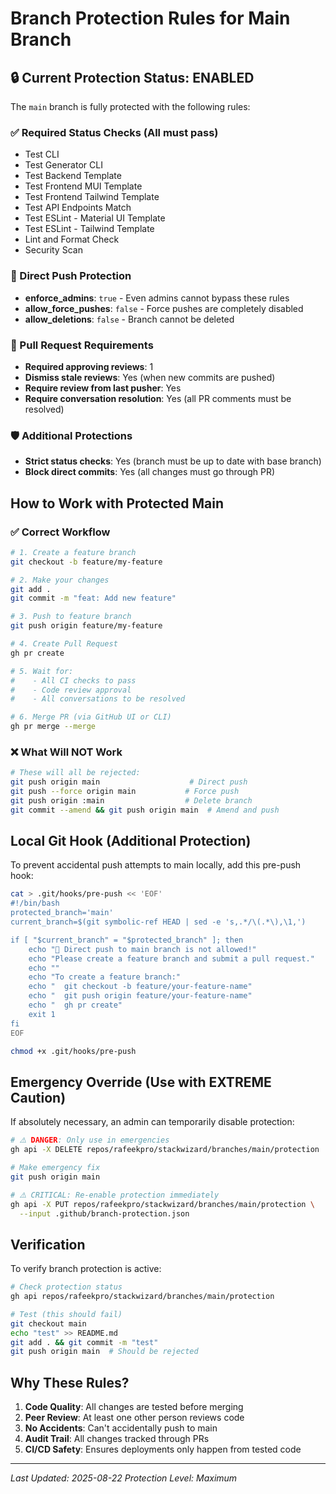 # Branch Protection Rules for Main Branch

## 🔒 Current Protection Status: ENABLED

The `main` branch is fully protected with the following rules:

### ✅ Required Status Checks (All must pass)
- Test CLI
- Test Generator CLI  
- Test Backend Template
- Test Frontend MUI Template
- Test Frontend Tailwind Template
- Test API Endpoints Match
- Test ESLint - Material UI Template
- Test ESLint - Tailwind Template
- Lint and Format Check
- Security Scan

### 🚫 Direct Push Protection
- **enforce_admins**: `true` - Even admins cannot bypass these rules
- **allow_force_pushes**: `false` - Force pushes are completely disabled
- **allow_deletions**: `false` - Branch cannot be deleted

### 👥 Pull Request Requirements
- **Required approving reviews**: 1
- **Dismiss stale reviews**: Yes (when new commits are pushed)
- **Require review from last pusher**: Yes
- **Require conversation resolution**: Yes (all PR comments must be resolved)

### 🛡️ Additional Protections
- **Strict status checks**: Yes (branch must be up to date with base branch)
- **Block direct commits**: Yes (all changes must go through PR)

## How to Work with Protected Main

### ✅ Correct Workflow
```bash
# 1. Create a feature branch
git checkout -b feature/my-feature

# 2. Make your changes
git add .
git commit -m "feat: Add new feature"

# 3. Push to feature branch
git push origin feature/my-feature

# 4. Create Pull Request
gh pr create

# 5. Wait for:
#    - All CI checks to pass
#    - Code review approval
#    - All conversations to be resolved

# 6. Merge PR (via GitHub UI or CLI)
gh pr merge --merge
```

### ❌ What Will NOT Work
```bash
# These will all be rejected:
git push origin main                    # Direct push
git push --force origin main           # Force push  
git push origin :main                  # Delete branch
git commit --amend && git push origin main  # Amend and push
```

## Local Git Hook (Additional Protection)

To prevent accidental push attempts to main locally, add this pre-push hook:

```bash
cat > .git/hooks/pre-push << 'EOF'
#!/bin/bash
protected_branch='main'
current_branch=$(git symbolic-ref HEAD | sed -e 's,.*/\(.*\),\1,')

if [ "$current_branch" = "$protected_branch" ]; then
    echo "🚫 Direct push to main branch is not allowed!"
    echo "Please create a feature branch and submit a pull request."
    echo ""
    echo "To create a feature branch:"
    echo "  git checkout -b feature/your-feature-name"
    echo "  git push origin feature/your-feature-name"
    echo "  gh pr create"
    exit 1
fi
EOF

chmod +x .git/hooks/pre-push
```

## Emergency Override (Use with EXTREME Caution)

If absolutely necessary, an admin can temporarily disable protection:

```bash
# ⚠️ DANGER: Only use in emergencies
gh api -X DELETE repos/rafeekpro/stackwizard/branches/main/protection

# Make emergency fix
git push origin main

# ⚠️ CRITICAL: Re-enable protection immediately
gh api -X PUT repos/rafeekpro/stackwizard/branches/main/protection \
  --input .github/branch-protection.json
```

## Verification

To verify branch protection is active:

```bash
# Check protection status
gh api repos/rafeekpro/stackwizard/branches/main/protection

# Test (this should fail)
git checkout main
echo "test" >> README.md
git add . && git commit -m "test"
git push origin main  # Should be rejected
```

## Why These Rules?

1. **Code Quality**: All changes are tested before merging
2. **Peer Review**: At least one other person reviews code
3. **No Accidents**: Can't accidentally push to main
4. **Audit Trail**: All changes tracked through PRs
5. **CI/CD Safety**: Ensures deployments only happen from tested code

---
*Last Updated: 2025-08-22*
*Protection Level: Maximum*